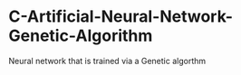 # C-Artificial-Neural-Network-Genetic-Algorithm
Neural network that is trained via a Genetic algorthm

